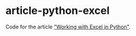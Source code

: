 # article-python-excel
Code for the article ["Working with Excel in Python"](https://tomassetti.me/working-with-excel-in-python/).
